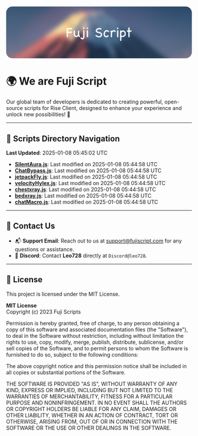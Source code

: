 ![Banner](.github/b.webp)

# 🌍 **We are Fuji Script**

Our global team of developers is dedicated to creating powerful, open-source scripts for Rise Client, designed to enhance your experience and unlock new possibilities! 🌟

---
<!-- SCRIPTS_NAVIGATION_START -->
## 📂 **Scripts Directory Navigation**

**Last Updated**: 2025-01-08 05:45:02 UTC

- **[SilentAura.js](scripts/SilentAura.js)**: Last modified on 2025-01-08 05:44:58 UTC
- **[ChatBypass.js](scripts/ChatBypass.js)**: Last modified on 2025-01-08 05:44:58 UTC
- **[jetpackFly.js](scripts/jetpackFly.js)**: Last modified on 2025-01-08 05:44:58 UTC
- **[velocityHylex.js](scripts/velocityHylex.js)**: Last modified on 2025-01-08 05:44:58 UTC
- **[chestxray.js](scripts/chestxray.js)**: Last modified on 2025-01-08 05:44:58 UTC
- **[bedxray.js](scripts/bedxray.js)**: Last modified on 2025-01-08 05:44:58 UTC
- **[chatMacro.js](scripts/chatMacro.js)**: Last modified on 2025-01-08 05:44:58 UTC

<!-- SCRIPTS_NAVIGATION_END -->

---

## 💬 **Contact Us**  
- 📬 **Support Email**: Reach out to us at [support@fujiscript.com](mailto:support@fujiscript.com) for any questions or assistance.  
- 💬 **Discord**: Contact **Leo728** directly at `Discord@leo728`.

---

## 📜 **License**

This project is licensed under the MIT License.  

**MIT License**  
Copyright (c) 2023 Fuji Scripts  

Permission is hereby granted, free of charge, to any person obtaining a copy of this software and associated documentation files (the "Software"), to deal in the Software without restriction, including without limitation the rights to use, copy, modify, merge, publish, distribute, sublicense, and/or sell copies of the Software, and to permit persons to whom the Software is furnished to do so, subject to the following conditions:  

The above copyright notice and this permission notice shall be included in all copies or substantial portions of the Software.  

THE SOFTWARE IS PROVIDED "AS IS", WITHOUT WARRANTY OF ANY KIND, EXPRESS OR IMPLIED, INCLUDING BUT NOT LIMITED TO THE WARRANTIES OF MERCHANTABILITY, FITNESS FOR A PARTICULAR PURPOSE AND NONINFRINGEMENT. IN NO EVENT SHALL THE AUTHORS OR COPYRIGHT HOLDERS BE LIABLE FOR ANY CLAIM, DAMAGES OR OTHER LIABILITY, WHETHER IN AN ACTION OF CONTRACT, TORT OR OTHERWISE, ARISING FROM, OUT OF OR IN CONNECTION WITH THE SOFTWARE OR THE USE OR OTHER DEALINGS IN THE SOFTWARE.  
